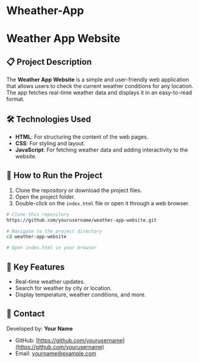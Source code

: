 # Wheather-App
# Weather App Website

## 📋 Project Description
The **Weather App Website** is a simple and user-friendly web application that allows users to check the current weather conditions for any location. The app fetches real-time weather data and displays it in an easy-to-read format.

## 🛠️ Technologies Used
- **HTML**: For structuring the content of the web pages.
- **CSS**: For styling and layout.
- **JavaScript**: For fetching weather data and adding interactivity to the website.

## 🚀 How to Run the Project
1. Clone the repository or download the project files.
2. Open the project folder.
3. Double-click on the `index.html` file or open it through a web browser.

```bash
# Clone this repository
https://github.com/yourusername/weather-app-website.git

# Navigate to the project directory
cd weather-app-website

# Open index.html in your browser
```

## 🌟 Key Features
- Real-time weather updates.
- Search for weather by city or location.
- Display temperature, weather conditions, and more.

## 📧 Contact
Developed by: **Your Name**
- GitHub: [https://github.com/yourusername](https://github.com/yourusername)
- Email: yourname@example.com

